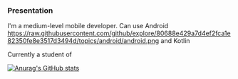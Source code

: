 ### Presentation

I'm a medium-level mobile developer. Can use Android https://raw.githubusercontent.com/github/explore/80688e429a7d4ef2fca1e82350fe8e3517d3494d/topics/android/android.png and Kotlin

Currently a student of 


[![Anurag's GitHub stats](https://github-readme-stats.vercel.app/api?username=NickyGon)](https://github.com/anuraghazra/github-readme-stats)


<!--
**NickyGon/NickyGon** is a ✨ _special_ ✨ repository because its `README.md` (this file) appears on your GitHub profile.

Here are some ideas to get you started:

- 🔭 I’m currently working on ...
- 🌱 I’m currently learning ...
- 👯 I’m looking to collaborate on ...
- 🤔 I’m looking for help with ...
- 💬 Ask me about ...
- 📫 How to reach me: ...
- 😄 Pronouns: ...
- ⚡ Fun fact: ...
-->
